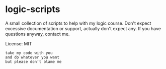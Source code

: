 logic-scripts
=============

A small collection of scripts to help with my logic course. Don't expect excessive documentation or support,
actually don't expect any. If you have questions anyway, contact me.

License: MIT
```
take my code with you
and do whatever you want
but please don’t blame me
```
